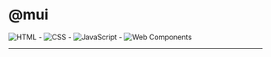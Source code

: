 # @mui

![HTML](https://img.shields.io/badge/HTML-%23E34F26.svg?style=flat&logo=html5&logoColor=%23fff) - ![CSS](https://img.shields.io/badge/CSS-%231572B6.svg?style=flat&logo=css3&logoColor=%23fff) - ![JavaScript](https://img.shields.io/badge/JavaScript-%23F7DF1E.svg?style=flat&logo=javascript&logoColor=%23000) - ![Web Components](https://img.shields.io/badge/web-component-2a3b8f)

---

